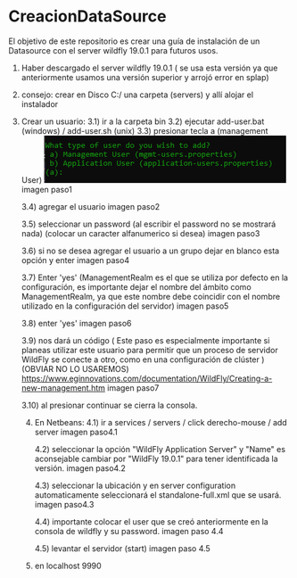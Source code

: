 # CreacionDataSource
El objetivo de este repositorio es crear una guía de instalación de un Datasource con el server wildfly 19.0.1 para futuros usos.

1) Haber descargado el server wildfly 19.0.1 ( se usa esta versión ya que anteriormente usamos una versión superior y arrojó error en splap)
2) consejo: crear en Disco C:/ una carpeta (servers) y allí alojar el instalador

3) Crear un usuario:
   3.1) ir a la carpeta bin
   3.2) ejecutar add-user.bat  (windows)  /  add-user.sh (unix)
   3.3) presionar tecla a (management User)
   ![Alt text](https://github.com/NoelTejeda/CreacionDataSource/blob/main/paso1.png)
   imagen paso1

   3.4) agregar el usuario
   imagen paso2

   3.5) seleccionar un password (al escribir el password no se mostrará nada) (colocar un caracter alfanumerico si desea)
   imagen paso3

   3.6) si no se desea agregar el usuario a un grupo dejar en blanco esta opción y enter
   imagen paso4

   3.7) Enter 'yes' (ManagementRealm es el que se utiliza por defecto en la configuración, es importante dejar el nombre del ámbito como ManagementRealm, ya que este nombre debe coincidir con el nombre utilizado en la configuración del servidor)
   imagen paso5

   3.8) enter 'yes'
   imagen paso6

   3.9) nos dará un código ( Este paso es especialmente importante si planeas utilizar este usuario para permitir que un proceso de servidor WildFly se conecte a otro, como en una configuración de clúster ) (OBVIAR NO LO USAREMOS)
   https://www.eginnovations.com/documentation/WildFly/Creating-a-new-management.htm
    imagen paso7

   3.10) al presionar continuar se cierra la consola.

   
   
   4) En Netbeans:
      4.1) ir a services / servers / click derecho-mouse / add server
      imagen paso4.1

      4.2) seleccionar la opción "WildFly Application Server" y "Name" es aconsejable cambiar por "WildFly 19.0.1" para tener
           identificada la versión.
      imagen paso4.2

      4.3) seleccionar la ubicación y en server configuration automaticamente seleccionará el standalone-full.xml que se usará.
      imagen paso4.3

      4.4) importante colocar el user que se creó anteriormente en la consola de wildfly y su password.
      imagen paso 4.4

      4.5) levantar el servidor (start)
      imagen paso 4.5



   6) en localhost 9990
            

      
   
